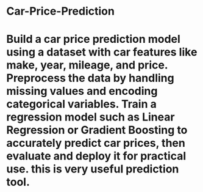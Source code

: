 # Car-Price-Prediction
# Build a car price prediction model using a dataset with car features like make, year, mileage, and price. Preprocess the data by handling missing values and encoding categorical variables. Train a regression model such as Linear Regression or Gradient Boosting to accurately predict car prices, then evaluate and deploy it for practical use. this is very useful prediction tool.
